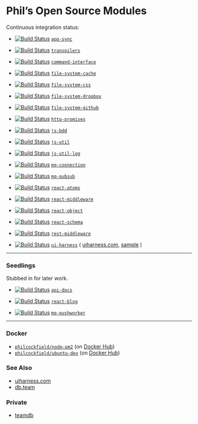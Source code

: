 # Phil’s Open Source Modules
Continuous integration status:



- [![Build Status](https://travis-ci.org/philcockfield/app-sync.svg)](https://travis-ci.org/philcockfield/app-sync) [`app-sync`](https://github.com/philcockfield/app-sync)

- [![Build Status](https://travis-ci.org/philcockfield/transpilers.svg)](https://travis-ci.org/philcockfield/transpilers) [`transpilers`](https://github.com/philcockfield/transpilers)

- [![Build Status](https://travis-ci.org/philcockfield/command-interface.svg)](https://travis-ci.org/philcockfield/command-interface) [`command-interface`](https://github.com/philcockfield/command-interface)

- [![Build Status](https://travis-ci.org/philcockfield/file-system-cache.svg)](https://travis-ci.org/philcockfield/file-system-cache) [`file-system-cache`](https://github.com/philcockfield/file-system-cache)

- [![Build Status](https://travis-ci.org/philcockfield/file-system-css.svg?branch=master)](https://travis-ci.org/philcockfield/file-system-css) [`file-system-css`](https://github.com/philcockfield/file-system-css)

- [![Build Status](https://travis-ci.org/philcockfield/file-system-dropbox.svg?branch=master)](https://travis-ci.org/philcockfield/file-system-dropbox) [`file-system-dropbox`](https://github.com/philcockfield/file-system-dropbox)

- [![Build Status](https://travis-ci.org/philcockfield/file-system-github.svg)](https://travis-ci.org/philcockfield/file-system-github) [`file-system-github`](https://github.com/philcockfield/file-system-github)

- [![Build Status](https://travis-ci.org/philcockfield/http-promises.svg)](https://travis-ci.org/philcockfield/http-promises) [`http-promises`](https://github.com/philcockfield/http-promises)

- [![Build Status](https://travis-ci.org/philcockfield/js-bdd.svg)](https://travis-ci.org/philcockfield/js-bdd) [`js-bdd`](https://github.com/philcockfield/js-bdd)

- [![Build Status](https://travis-ci.org/philcockfield/js-util.svg?branch=master)](https://travis-ci.org/philcockfield/js-util) [`js-util`](https://github.com/philcockfield/js-util)

- [![Build Status](https://travis-ci.org/philcockfield/js-util-log.svg?branch=master)](https://travis-ci.org/philcockfield/js-util-log) [`js-util-log`](https://github.com/philcockfield/js-util-log)

- [![Build Status](https://travis-ci.org/philcockfield/mq-connection.svg)](https://travis-ci.org/philcockfield/mq-connection) [`mq-connection`](https://github.com/philcockfield/mq-connection)

- [![Build Status](https://travis-ci.org/philcockfield/mq-pubsub.svg)](https://travis-ci.org/philcockfield/mq-pubsub) [`mq-pubsub`](https://github.com/philcockfield/mq-pubsub)

- [![Build Status](https://travis-ci.org/philcockfield/react-atoms.svg?branch=master)](https://travis-ci.org/philcockfield/react-atoms) [`react-atoms`](https://github.com/philcockfield/react-atoms)

- [![Build Status](https://travis-ci.org/philcockfield/react-middleware.svg?branch=master)](https://travis-ci.org/philcockfield/react-middleware) [`react-middleware`](https://github.com/philcockfield/react-middleware)

- [![Build Status](https://travis-ci.org/philcockfield/react-object.svg?branch=master)](https://travis-ci.org/philcockfield/react-object) [`react-object`](https://github.com/philcockfield/react-object)

- [![Build Status](https://travis-ci.org/philcockfield/react-schema.svg?branch=master)](https://travis-ci.org/philcockfield/react-schema) [`react-schema`](https://github.com/philcockfield/react-schema)

- [![Build Status](https://travis-ci.org/philcockfield/rest-middleware.svg?branch=master)](https://travis-ci.org/philcockfield/rest-middleware) [`rest-middleware`](https://github.com/philcockfield/rest-middleware)

- [![Build Status](https://travis-ci.org/philcockfield/ui-harness.svg)](https://travis-ci.org/philcockfield/ui-harness) [`ui-harness`](https://github.com/philcockfield/ui-harness)
(
  [uiharness.com](http://uiharness.com),
  [sample](https://github.com/philcockfield/ui-harness-sample)
)

---

### Seedlings
Stubbed in for later work.

- [![Build Status](https://travis-ci.org/philcockfield/api-docs.svg)](https://travis-ci.org/philcockfield/api-docs) [`api-docs`](https://github.com/philcockfield/api-docs)

- [![Build Status](https://travis-ci.org/philcockfield/react-blog.svg)](https://travis-ci.org/philcockfield/react-blog) [`react-blog`](https://github.com/philcockfield/react-blog)

- [![Build Status](https://travis-ci.org/philcockfield/mq-pushworker.svg)](https://travis-ci.org/philcockfield/mq-pushworker) [`mq-pushworker`](https://github.com/philcockfield/mq-pushworker)

---

### Docker

- [`philcockfield/node-pm2`](https://github.com/philcockfield/node-pm2) (on [Docker Hub](https://hub.docker.com/r/philcockfield/node-pm2/))
- [`philcockfield/ubuntu-dev`](https://github.com/philcockfield/) (on [Docker Hub](https://hub.docker.com/r/philcockfield/ubuntu-dev/))


### See Also

- [uiharness.com](http://uiharness.com/)
- [db.team](http://db.team/)

### Private

- [teamdb](https://github.com/philcockfield/teamdb)
